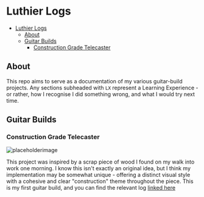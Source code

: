 # Luthier Logs 

- [Luthier Logs](#luthier-logs)
  - [About](#about)
  - [Guitar Builds](#guitar-builds)
    - [Construction Grade Telecaster](#construction-grade-telecaster)

## About

This repo aims to serve as a documentation of my various guitar-build projects. Any sections subheaded with `LX` represent a Learning Experience - or rather, how I recognise I did something wrong, and what I would try next time.

## Guitar Builds

### Construction Grade Telecaster

![placeholderimage](https://via.placeholder.com/600x150/000000/FFFFFF/?text=Placeholder%20Image)

This project was inspired by a scrap piece of wood I found on my walk into work one morning. I know this isn't exactly an original idea, but I think my implementation may be somewhat unique - offering a distinct visual style with a cohesive and clear "construction" theme throughout the piece. This is my first guitar build, and you can find the relevant log [linked here](construction-grade-telecaster.md)